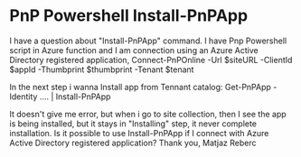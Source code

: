 
# PnP Powershell Install-PnPApp

I have a question about "Install-PnPApp" command.
I have Pnp Powershell script in Azure function and I am connection using an Azure Active Directory registered application,
Connect-PnPOnline -Url $siteURL -ClientId $appId -Thumbprint $thumbprint -Tenant $tenant

In the next step i wanna Install app from Tennant catalog:
Get-PnPApp -Identity .... | Install-PnPApp

It doesn't give me error, but when i go to site collection, then I see the app is being installed, but it stays in "Installing" step, it never complete installation.
Is it possible to use Install-PnPApp if I connect with Azure Active Directory registered application?
Thank you, Matjaz Reberc

        